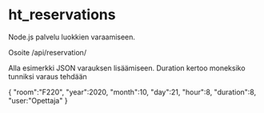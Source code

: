 # ht_reservations

Node.js palvelu luokkien varaamiseen. 

Osoite /api/reservation/

Alla esimerkki JSON varauksen lisäämiseen. Duration kertoo moneksiko tunniksi varaus tehdään

{
"room":"F220",
"year":2020,
"month":10,
"day":21,
"hour":8,
"duration":8,
"user:"Opettaja"
}
